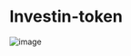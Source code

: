 # Investin-token
![image](https://user-images.githubusercontent.com/58189246/91845776-63ed9780-ec77-11ea-8865-f8a6e950f43a.png)
